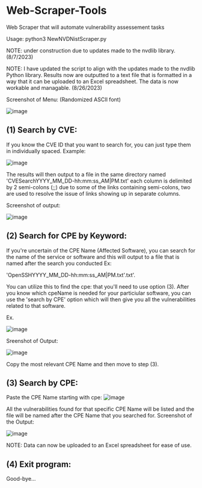 # Web-Scraper-Tools
Web Scraper that will automate vulnerability assessement tasks

Usage: python3 NewNVDNistScraper.py

<p>NOTE: under construction due to updates made to the nvdlib library. (8/7/2023)</p>

<p>NOTE: I have updated the script to align with the updates made to the nvdlib Python library.
      Results now are outputted to a text file that is formatted in a way that it can be 
      uploaded to an Excel spreadsheet. The data is now workable and managable. (8/26/2023)</p>
      

Screenshot of Menu: (Randomized ASCII font)

![image](https://user-images.githubusercontent.com/102625690/160985225-90e53470-f35c-4e3c-b0d0-a977b2babbc5.png)



<h2>(1) Search by CVE:</h2>
If you know the CVE ID that you want to search for, you can just type them in individually spaced.
Example:

![image](https://github.com/theCyberLeech/Web-Scraper-Tools/assets/102625690/7f713aae-3719-42ab-8e8e-b9d0bb072518)


The results will then output to a file in the same directory named 'CVESearchYYYY_MM_DD-hh:mm:ss_AM|PM.txt'
each column is delimited by 2 semi-colons (;;) due to some of the links containing semi-colons, two are used to resolve
the issue of links showing up in separate columns.

Screenshot of output:

![image](https://github.com/theCyberLeech/Web-Scraper-Tools/assets/102625690/fe67722d-e32a-4736-ab02-284bc42d9a82)



<h2>(2) Search for CPE by Keyword:</h2>

If you're uncertain of the CPE Name (Affected Software), you can search for the name of the service or software and this will output to a file that is named after the search you conducted Ex:

'OpenSSHYYYY_MM_DD-hh:mm:ss_AM|PM.txt'.txt'. 

You can utilize this to find the cpe: that you'll need to use option (3). After you know 
which cpeName is needed for your particiular software, you can use the 'search by CPE' option which will then give you all the vulnerabilities related to that software.

Ex.

![image](https://github.com/theCyberLeech/Web-Scraper-Tools/assets/102625690/ac2155e2-7881-4fdf-96b9-f97db7150508)


Sreenshot of Output:

![image](https://github.com/theCyberLeech/Web-Scraper-Tools/assets/102625690/d4c492ed-2d08-4692-b8c7-ea7202ed4806)


<p>Copy the most relevant CPE Name and then move to step (3).</p>

<h2>(3) Search by CPE:</h2>

Paste the CPE Name starting with cpe:
![image](https://user-images.githubusercontent.com/102625690/160988054-d5d4c06e-578f-4d3f-8976-c1066d300a89.png)

All the vulnerabilities found for that specific CPE Name will be listed and the file will be named after the CPE Name that you searched for.
Screenshot of the Output:

![image](https://github.com/theCyberLeech/Web-Scraper-Tools/assets/102625690/b1adbcac-f50d-4e82-8ac9-e3bb563e55f6)


NOTE: Data can now be uploaded to an Excel spreadsheet for ease of use.

<h2>(4) Exit program:</h2>

Good-bye...



